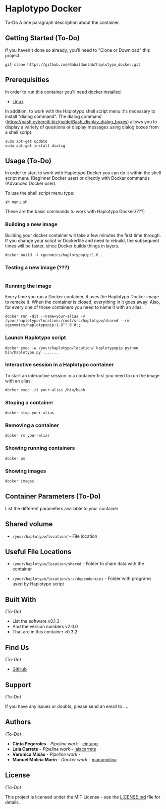 # Haplotypo Docker
To-Do
A one paragraph description about the container.

## Getting Started (To-Do)

If you haven't done so already, you'll need to "Clone or Download" this project.
```shell
git clone https://github.com/Gabaldonlab/haplotypo_docker.git
```

## Prerequisities
In order to run this container you'll need docker installed.
* [Linux](https://docs.docker.com/linux/started/)

In addition, to work with the Haplotypo shell script menu it's necessary to install "dialog command".
The dialog command (https://bash.cyberciti.biz/guide/Bash_display_dialog_boxes) allows you to display a variety of questions or display messages using dialog boxes from a shell script.

```shell
sudo apt-get update
sudo apt-get install dialog
```

## Usage (To-Do)

In order to start to work with Haplotypo Docker you can do it within the shell script menu (Beginner Docker user) or directly with Docker commands (Advanced Docker user).

To use the shell script menu type:
```shell
sh menu.sh
```

These are the basic commands to work with Haplotypo Docker.(???)

### Building a new image
Building your docker container will take a few minutes the first time through. 
If you change your script or Dockerfile and need to rebuild, the subsequent times will be faster, since Docker builds things in layers.
```shell
docker build -t cgenomics/haplotypopip:1.0 .
```

### Testing a new image (???)
<!-- To test the Docker container, we need to run our container with the data inside the shared folder.  -->
```shell

```

### Running the image

Every time you run a Docker container, it uses the Haplotypo Docker image to remake it.
When the container is closed, everything in it goes away! 
Also, for every one of those containers you need to name it with an alias.

```shell
docker run -dit --name=your-alias -v /your/haplotypo/location:/root/src/haplotypo/shared --rm cgenomics/haplotypopip:1.0`" 0 0;;
```

### Launch Haplotypo script

```shell
docker exec -w /your/haplotypo/location/ haplotypopip python bin/haplotypo.py .......
```

### Interactive session in a Haplotypo container

To start an interactive session in a container first you need to run the image with an alias.

```shell
docker exec -it your-alias /bin/bash
```

### Stoping a container

```shell
docker stop your-alias
```

### Removing a container

```shell
docker rm your-alias
```

### Showing running containers

```shell
docker ps
```

### Showing images

```shell
docker images
```

## Container Parameters (To-Do)

List the different parameters available to your container

<!-- ```shell
docker run give.example.org/of/your/container:v0.2.1 parameters
```

One example per permutation 

```shell
docker run give.example.org/of/your/container:v0.2.1
```

Show how to get a shell started in your container too

```shell
docker run give.example.org/of/your/container:v0.2.1 bash
``` -->

<!-- #### Environment Variables

* `VARIABLE_ONE` - A Description
* `ANOTHER_VAR` - More Description
* `YOU_GET_THE_IDEA` - And another -->

## Shared volume

* `/your/haplotypo/location/` - File location

## Useful File Locations

* `/your/haplotypo/location/shared` - Folder to share data with the container

* `/your/haplotypo/location/src/dependencies` - Folder with programs used by Haplotypo script


## Built With 
(To-Do)

* List the software v0.1.3
* And the version numbers v2.0.0
* That are in this container v0.3.2

## Find Us 
(To-Do)

* [GitHub](https://github.com/Gabaldonlab)
<!-- * [Quay.io](https://quay.io/repository/your/docker-repository) -->

## Support 
(To-Do)

If you have any issues or doubts, please send an email to ....

<!-- ## Versioning

We use [SemVer](http://semver.org/) for versioning. For the versions available, see the 
[tags on this repository](https://github.com/your/repository/tags).  -->

## Authors 
(To-Do)

* **Cinta Pegeroles** - *Pipeline work* - [cintapq](https://github.com/cintapq)
* **Laia Carrete** - *Pipeline work* - [laiacarrete](https://github.com/laiacarrete)
* **Veronica Mixão** - *Pipeline work* - []()
* **Manuel Molina Marín** - *Docker work* - [manumolina](https://github.com/manumolina)

## License 
(To-Do)

This project is licensed under the MIT License - see the [LICENSE.md](LICENSE.md) file for details.

<!-- ## Acknowledgments

* People you want to thank
* If you took a bunch of code from somewhere list it here -->


